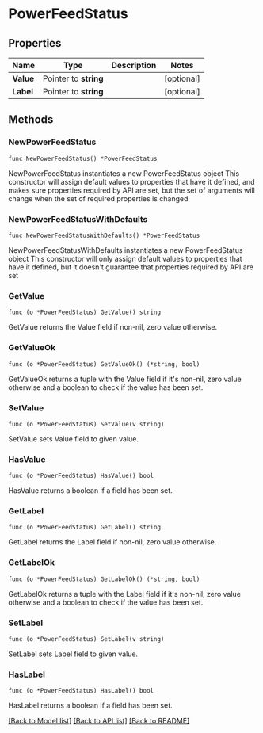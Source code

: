 # PowerFeedStatus

## Properties

Name | Type | Description | Notes
------------ | ------------- | ------------- | -------------
**Value** | Pointer to **string** |  | [optional] 
**Label** | Pointer to **string** |  | [optional] 

## Methods

### NewPowerFeedStatus

`func NewPowerFeedStatus() *PowerFeedStatus`

NewPowerFeedStatus instantiates a new PowerFeedStatus object
This constructor will assign default values to properties that have it defined,
and makes sure properties required by API are set, but the set of arguments
will change when the set of required properties is changed

### NewPowerFeedStatusWithDefaults

`func NewPowerFeedStatusWithDefaults() *PowerFeedStatus`

NewPowerFeedStatusWithDefaults instantiates a new PowerFeedStatus object
This constructor will only assign default values to properties that have it defined,
but it doesn't guarantee that properties required by API are set

### GetValue

`func (o *PowerFeedStatus) GetValue() string`

GetValue returns the Value field if non-nil, zero value otherwise.

### GetValueOk

`func (o *PowerFeedStatus) GetValueOk() (*string, bool)`

GetValueOk returns a tuple with the Value field if it's non-nil, zero value otherwise
and a boolean to check if the value has been set.

### SetValue

`func (o *PowerFeedStatus) SetValue(v string)`

SetValue sets Value field to given value.

### HasValue

`func (o *PowerFeedStatus) HasValue() bool`

HasValue returns a boolean if a field has been set.

### GetLabel

`func (o *PowerFeedStatus) GetLabel() string`

GetLabel returns the Label field if non-nil, zero value otherwise.

### GetLabelOk

`func (o *PowerFeedStatus) GetLabelOk() (*string, bool)`

GetLabelOk returns a tuple with the Label field if it's non-nil, zero value otherwise
and a boolean to check if the value has been set.

### SetLabel

`func (o *PowerFeedStatus) SetLabel(v string)`

SetLabel sets Label field to given value.

### HasLabel

`func (o *PowerFeedStatus) HasLabel() bool`

HasLabel returns a boolean if a field has been set.


[[Back to Model list]](../README.md#documentation-for-models) [[Back to API list]](../README.md#documentation-for-api-endpoints) [[Back to README]](../README.md)


